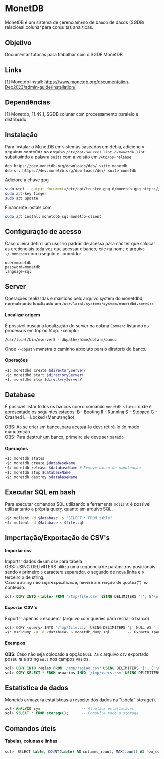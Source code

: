 # MonetDB
MonetDB é um sistema de gerenciameno de banco de dados (SGDB) relacional colunar para consultas analiticas.

## Objetivo
Documentar tutorias para trabalhar com o SGDB MonetDB   

## Links
[1] Monetdb install: https://www.monetdb.org/documentation-Dec2023/admin-guide/installation/

## Dependências
[1] Monetdb, 11.49.1, SGDB colunar com processamento paralelo e distribuído

## Instalação
Para instalar o MonetDB em sistemas baseados em debia, adicione o seguinte conteúdo ao arquivo `/etc/apt/sources.list.d/monetdb.list` substituindo a palavra `suite` com a versão em `/etc/os-release`
```bash
deb https://dev.monetdb.org/downloads/deb/ suite monetdb
deb-src https://dev.monetdb.org/downloads/deb/ suite monetdb
```

Adicione a chave gpg
```bash
sudo wget --output-document=/etc/apt/trusted.gpg.d/monetdb.gpg https://dev.monetdb.org/downloads/MonetDB-GPG-KEY.gpg
sudo apt-key finger
sudo apt update
```

Finalmente instale com
```bash
sudo apt install monetdb5-sql monetdb-client
```

## Configuração de acesso
Caso queira definir um usuário padrão de acesso para não ter que colocar as credenciais toda vez que acessar o banco, crie na home o arquivo `~/.monetdb` com o seguinte conteúdo:
```
user=monetdb
password=monetdb
language=sql
```

## Server
Operações realizadas e mantidas pelo arquivo system do monetdbd, normalmente localizado em `/usr/local/systemd/system/monetdbd.service`

#### Localizar origem
É possível buscar a localização do server na coluna `Command` listando os processos em top ou htop.
Exemplo:
```
/usr/local/bin/mserver5 --dbpath=/home/dbfarm/banco
```
Onde `--dbpath` monstra o caminho absoluto para o diretorio do banco.

#### Operações
``` bash
~$: monetdbd create $directoryServer/
~$: monetdbd start $directoryServer/
~$: monetdbd stop $directoryServer/
```

## Database
É possivel listar todos os bancos com o comando `monetdb status` onde é apresentado os seguintes estados:
B - Booting
R - Running
S - Stopped
C - Crashed
L - Locked (Manutenção)

OBS: Ao se criar um banco, para acessá-lo deve retirá-lo do modo manutenção. \
OBS: Para destruir um banco, primeiro ele deve ser parado

#### Operações
```bash
~$: monetdb status
~$: monetdb create $databaseName
~$: monetdb release $databaseName # Remove banco de manutenção
~$: monetdb stop $databaseName
~$: monetdb destroy $databaseName
```


## Executar SQL em bash
Para executar comandos SQL utilizando a ferramenta `mclient` é possivel utilizar tanto a própria query, quanto um arquivo SQL.
``` bash
~$: mclient -d $database -s "SELECT * FROM table" 
~$: mclient -d $database < $file.sql
```

## Importação/Exportação de CSV's

#### Importar csv
Importar dados de um csv para tabela \
OBS: USING DELIMITERS utiliza uma sequencia de parâmetros posicionais sendo o primeiro o caractere separador, o segundo de nova linha e o terceiro o de string. \
Caso a string não seja especificada, haverá a inserção de quotes(") no conteúdo.
```sql
sql> COPY INTO <table> FROM '/tmp/file.csv' USING DELIMITERS '|', E'\n', '"' NULL AS '';
```

#### Exportar CSV's
Exportar apenas o esquema (arquivo com queries para recriar o banco)
``` bash
sql> COPY <query> INTO '/tmp/file.csv' USING DELIMITERS '|' NULL AS '';
~$: msqldump -D -d <database> > monetdb_dump.sql        -- Exporta apenas a criação do esquema das tabelas
```

#### Exemplos
**OBS**: Caso não seja colocado a opção `NULL AS` o arquivo csv exportado possuirá a string `null` nos campos vazios.
``` sql
sql> COPY INTO regiao FROM '/tmp/regiao.csv' USING DELIMITERS '|', E'\n', '"' NULL AS '';   --Importar dados
sql> COPY SELECT * FROM usuarios INTO '/tmp/users.csv' USING DELIMITERS '|' NULL AS '';     --Exportar dados
```


## Estatística de dados
Monetdb armazena estatísticas a respeito dos dados na "tabela" storage().
``` sql
sql> ANALYZE sys;                  -- Atualiza estatisticas
sql> SELECT * FROM storage();      -- Consulta todo o storage
```

## Comandos úteis
#### Tabelas, colunas e linhas
```sql
sql>　SELECT table, COUNT(table) AS columns_count, MAX(count) AS row_count FROM sys.storage GROUP BY table ORDER BY columns_count DESC, row_count DESC;
```
